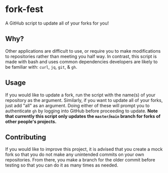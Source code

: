 # fork-fest
A GitHub script to update all of your forks for you!

Why?
-

Other applications are difficult to use, or require you to make modifications to repositories rather than meeting you half way. In contrast, this script is made with bash and uses common dependencies developers are likely to be familiar with: `curl`, `jq`, `git`, & `gh`.

Usage
-

If you would like to update a fork, run the script with the name(s) of your repository as the argument. Similarly, if you want to update all of your forks, just add "all" as an argument. Doing either of these will prompt you to authenticate `gh` by logging into GitHub before proceeding to update. **Note that currently this script only updates the `master`/`main` branch for forks of other people's projects.**

Contributing
-

If you would like to improve this project, it is advised that you create a mock fork so that you do not make any unintended commits on your own repositories. From there, you make a branch for the older commit before testing so that you can do it as many times as needed.
